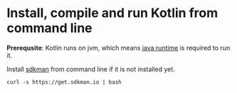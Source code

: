 # Install, compile and run Kotlin from command line

**Prerequsite**: Kotlin runs on jvm, which means [java runtime](www.codexpedia.com/java/java-environment-set-up-guide/) is required to run it.

Install [sdkman](sdkman.io) from command line if it is not installed yet.

```curl -s https://get.sdkman.io | bash```

